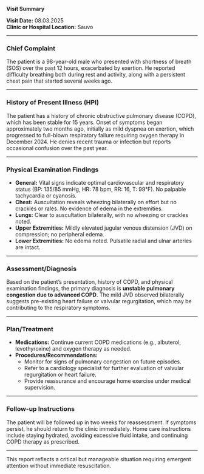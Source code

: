 

**Visit Summary**

**Visit Date:** 08.03.2025  
**Clinic or Hospital Location:** Sauvo  

---

### **Chief Complaint**
The patient is a 98-year-old male who presented with shortness of breath (SOS) over the past 12 hours, exacerbated by exertion. He reported difficulty breathing both during rest and activity, along with a persistent chest pain that started several weeks ago.

---

### **History of Present Illness (HPI)**
The patient has a history of chronic obstructive pulmonary disease (COPD), which has been stable for 15 years. Onset of symptoms began approximately two months ago, initially as mild dyspnea on exertion, which progressed to full-blown respiratory failure requiring oxygen therapy in December 2024. He denies recent trauma or infection but reports occasional confusion over the past year.

---

### **Physical Examination Findings**
- **General:** Vital signs indicate optimal cardiovascular and respiratory status (BP: 135/85 mmHg, HR: 78 bpm, RR: 16, T: 99°F). No palpable tachycardia or cyanosis.
- **Chest:** Auscultation reveals wheezing bilaterally on effort but no crackles or rales. No evidence of edema in the extremities.
- **Lungs:** Clear to auscultation bilaterally, with no wheezing or crackles noted.
- **Upper Extremities:** Mildly elevated jugular venous distension (JVD) on compression; no peripheral edema.
- **Lower Extremities:** No edema noted. Pulsatile radial and ulnar arteries are intact.

---

### **Assessment/Diagnosis**
Based on the patient’s presentation, history of COPD, and physical examination findings, the primary diagnosis is **unstable pulmonary congestion due to advanced COPD**. The mild JVD observed bilaterally suggests pre-existing heart failure or valvular regurgitation, which may be contributing to the respiratory symptoms.

---

### **Plan/Treatment**
- **Medications:** Continue current COPD medications (e.g., albuterol, levothyroxine) and oxygen therapy as needed.
- **Procedures/Recommendations:**
  - Monitor for signs of pulmonary congestion on future episodes.
  - Refer to a cardiology specialist for further evaluation of valvular regurgitation or heart failure.
  - Provide reassurance and encourage home exercise under medical supervision.

---

### **Follow-up Instructions**
The patient will be followed up in two weeks for reassessment. If symptoms persist, he should return to the clinic immediately. Home care instructions include staying hydrated, avoiding excessive fluid intake, and continuing COPD therapy as prescribed.

--- 

This report reflects a critical but manageable situation requiring emergent attention without immediate resuscitation.